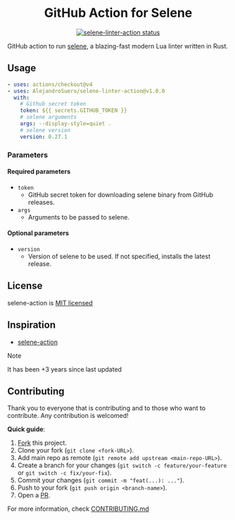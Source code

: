 <div align="center">
  <h1>GitHub Action for Selene</h1>

<a href="https://github.com/AlejandroSuero/selene-linter-action/actions">
  <img alt="selene-linter-action status" src="https://github.com/AlejandroSuero/selene-linter-action/workflows/build-test/badge.svg">
</a>

</div>

GitHub action to run [selene](https://github.com/Kampfkarren/selene), a
blazing-fast modern Lua linter written in Rust.

## Usage

```yaml
- uses: actions/checkout@v4
- uses: AlejandroSuero/selene-linter-action@v1.0.0
  with:
    # Github secret token
    token: ${{ secrets.GITHUB_TOKEN }}
    # selene arguments
    args: --display-style=quiet .
    # selene version
    version: 0.27.1
```

### Parameters

#### Required parameters

- `token`
  - GitHub secret token for downloading selene binary from GitHub releases.
- `args`
  - Arguments to be passed to selene.

#### Optional parameters

- `version`
  - Version of selene to be used. If not specified, installs the latest release.

## License

selene-action is [MIT licensed](./LICENSE)

## Inspiration

- [selene-action](https://github.com/NTBBloodbath/selene-action)

> [!note]
>
> It has been +3 years since last updated

## Contributing

Thank you to everyone that is contributing and to those who want to contribute.
Any contribution is welcomed!

**Quick guide**:

1. [Fork](https://github.com/AlejandroSuero/selene-linter-action/fork) this
   project.
2. Clone your fork (`git clone <fork-URL>`).
3. Add main repo as remote (`git remote add upstream <main-repo-URL>`).
4. Create a branch for your changes (`git switch -c feature/your-feature` or
   `git switch -c fix/your-fix`).
5. Commit your changes (`git commit -m "feat(...): ..."`).
6. Push to your fork (`git push origin <branch-name>`).
7. Open a [PR](https://github.com/AlejandroSuero/selene-linter-action/pulls).

For more information, check [CONTRIBUTING.md](./CONTRIBUTING.md)
